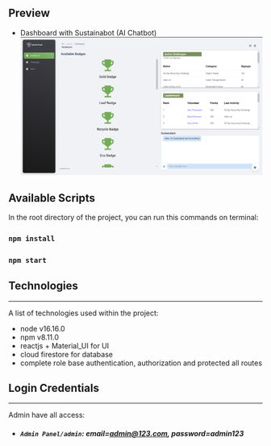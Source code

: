 ## Preview 
- Dashboard with Sustainabot (AI Chatbot)
![Alt text](./preview/dashboard.png)


## Available Scripts

In the root directory of the project, you can run this commands on terminal:
### `npm install`
### `npm start`

## Technologies
***
A list of technologies used within the project:
* node v16.16.0
* npm v8.11.0
* reactjs + Material_UI for UI 
* cloud firestore for database
* complete role base authentication, authorization and protected all routes

## Login Credentials
***
Admin have all access:
* ##### `Admin Panel/admin`: email=admin@123.com, password=admin123

